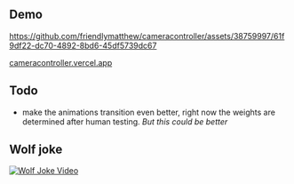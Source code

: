## Demo
https://github.com/friendlymatthew/cameracontroller/assets/38759997/61f9df22-dc70-4892-8bd6-45df5739dc67


[cameracontroller.vercel.app](https://cameracontroller.vercel.app/)




## Todo
* make the animations transition even better, right now the weights are determined after human testing. *But this could be better*




## Wolf joke

[![Wolf Joke Video](https://img.youtube.com/vi/XSRHSIkZr58/0.jpg)](https://www.youtube.com/watch?v=XSRHSIkZr58)
